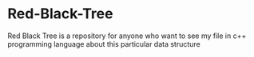 # Red-Black-Tree
Red Black Tree is a repository for anyone who want to see my file in c++ programming language about this particular data structure
